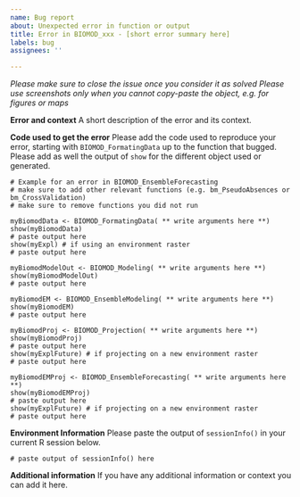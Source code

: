 ```yaml
---
name: Bug report
about: Unexpected error in function or output
title: Error in BIOMOD_xxx - [short error summary here]
labels: bug
assignees: ''

---
```


_Please make sure to close the issue once you consider it as solved_
_Please use screenshots only when you cannot copy-paste the object, e.g. for figures or maps_

**Error and context**
A short description of the error and its context.

**Code used to get the error**
Please add the code used to reproduce your error, starting with `BIOMOD_FormatingData` up to the function that bugged. Please add as well the output of `show` for the different object used or generated. 

```
# Example for an error in BIOMOD_EnsembleForecasting
# make sure to add other relevant functions (e.g. bm_PseudoAbsences or bm_CrossValidation)
# make sure to remove functions you did not run

myBiomodData <- BIOMOD_FormatingData( ** write arguments here **)
show(myBiomodData)
# paste output here
show(myExpl) # if using an environment raster
# paste output here

myBiomodModelOut <- BIOMOD_Modeling( ** write arguments here **)
show(myBiomodModelOut)
# paste output here

myBiomodEM <- BIOMOD_EnsembleModeling( ** write arguments here **)
show(myBiomodEM)
# paste output here

myBiomodProj <- BIOMOD_Projection( ** write arguments here **)
show(myBiomodProj)
# paste output here
show(myExplFuture) # if projecting on a new environment raster
# paste output here

myBiomodEMProj <- BIOMOD_EnsembleForecasting( ** write arguments here **)
show(myBiomodEMProj)
# paste output here
show(myExplFuture) # if projecting on a new environment raster
# paste output here
```

**Environment Information**
Please paste the output of `sessionInfo()` in your current R session below.
```
# paste output of sessionInfo() here
```

**Additional information**
If you have any additional information or context you can add it here.
